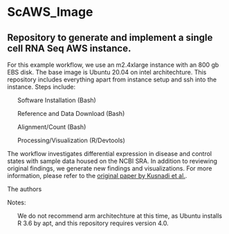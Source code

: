 # ScAWS_Image

## Repository to generate and implement a single cell RNA Seq AWS instance.

For this example workflow, we use an m2.4xlarge instance with an 800 gb EBS disk. The base image is Ubuntu 20.04 on intel architechture. This repository includes everything apart from instance setup and ssh into the instance. Steps include:

<ul>Software Installation (Bash)</ul>
<ul>Reference and Data Download (Bash)</ul>
<ul>Alignment/Count (Bash)</ul>
<ul>Processing/Visualization (R/Devtools)</ul>

The workflow investigates differential expression in disease and control states with sample data housed on the NCBI SRA. In addition to reviewing original findings, we generate new findings and visualizations. For more information, please refer to the [original paper by Kusnadi et al.](https://immunology.sciencemag.org/content/6/55/eabe4782).

The authors 

Notes: 
<ul> We do not recommend arm architechture at this time, as Ubuntu installs R 3.6 by apt, and this repository requires version 4.0. </ul>